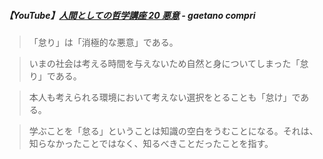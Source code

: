 ##### 【YouTube】[人間としての哲学講座 20 悪意](https://youtu.be/Tw0XyjEPJic?si=DdMfG5_bnqOQuHsR) - gaetano compri

> 「怠り」は「消極的な悪意」である。

> いまの社会は考える時間を与えないため自然と身についてしまった「怠り」である。

> 本人も考えられる環境において考えない選択をとることも「怠け」である。

> 学ぶことを「怠る」ということは知識の空白をうむことになる。それは、知らなかったことではなく、知るべきことだったことを指す。

